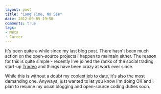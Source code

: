 ```yaml
---
layout: post
title: "Long Time, No See"
date: 2012-09-09 19:50
comments: true
tags:
- Meta
- Career
---
```


It's been quite a while since my last blog post. There hasn't been
much action on the open-source projects I happen to maintain
either. The reason for this is quite simple - recently I've joined the
ranks of the social trading start-up [Tradeo](https://tradeo.com) and
things have been crazy at work ever since.

While this is without a doubt my coolest job to date, it's also the
most demanding one. Anyways, just wanted to let you know I'm doing OK and
I plan to resume my usual blogging and open-source coding duties soon.

